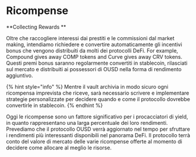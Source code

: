 # Ricompense

**Collecting Rewards **

Oltre che raccogliere interessi dai prestiti e le commissioni dal market making, intendiamo richiedere e convertire automaticamente gli incentivi bonus che vengono distribuiti da molti dei protocolli DeFi. For example, Compound gives away COMP tokens and Curve gives away CRV tokens. Questi premi bonus saranno regolarmente convertiti in stablecoin, rilasciati sul mercato e distribuiti ai possessori di OUSD nella forma di rendimento aggiuntivo.

{% hint style="info" %}
Mentre il vault archivia in modo sicuro ogni ricompensa imprevista che riceve, sarà necessario scrivere e implementare strategie personalizzate per decidere quando e come il protocollo dovrebbe convertirle in stablecoin.
{% endhint %}

Oggi le ricompense sono un fattore significativo per i procacciatori di yield, in quanto rappresentano una larga percentuale dei loro rendimenti. Prevediamo che il protocollo OUSD verrà aggiornato nel tempo per sfruttare i rendimenti più interessanti disponibili nel panorama DeFi. Il protocollo terrà conto del valore di mercato delle varie ricompense offerte al momento di decidere come allocare al meglio le risorse.

